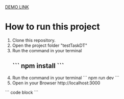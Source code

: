[DEMO LINK](https://test-task-dt.ilya-maker.vercel.app/)
<h1> How to run this project </h1>
<ol>
  <li>
    Clone this repository.
  </li>
  <li>
    Open the project folder "testTaskDT"
  </li>
  <li>
    Run the command in your terminal
<h2>
```
npm install
```
    </h2>
  </li>
  <li>
    Run the command in your terminal 
    ```
    npm run dev
    ```
  </li>
  <li>
    Open in your Browser http://localhost:3000
  </li>
</ol>
```
code block
```


